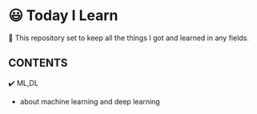 # 😃 Today I Learn
🌱 This repository set to keep all the things I got and learned in any fields. 

## CONTENTS
✔️ ML,DL   
- about machine learning and deep learning
